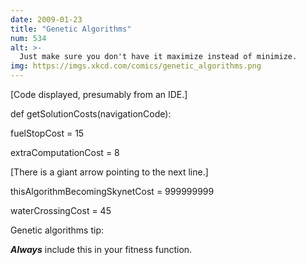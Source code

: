 ```yaml
---
date: 2009-01-23
title: "Genetic Algorithms"
num: 534
alt: >-
  Just make sure you don't have it maximize instead of minimize.
img: https://imgs.xkcd.com/comics/genetic_algorithms.png
---
```

[Code displayed, presumably from an IDE.]

def getSolutionCosts(navigationCode):

fuelStopCost = 15

extraComputationCost = 8

[There is a giant arrow pointing to the next line.]

thisAlgorithmBecomingSkynetCost = 999999999

waterCrossingCost = 45

Genetic algorithms tip:

***Always*** include this in your fitness function.
